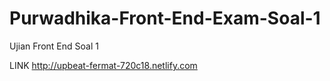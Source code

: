 # Purwadhika-Front-End-Exam-Soal-1
Ujian Front End Soal 1

LINK
http://upbeat-fermat-720c18.netlify.com
